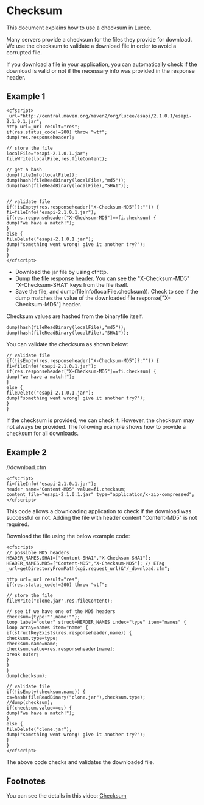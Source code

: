 <!--
{
  "title": "Checksum",
  "id": "checksum",
  "description": "This document explains how to use a checksum in Lucee.",
  "keywords": [
    "Checksum",
    "File validation",
    "cfhttp",
    "hash",
    "fileReadBinary"
  ],
  "related": [
    "function-fileReadBinary",
    "tag-http"
  ],
  "categories": [
    "crypto"
  ]
}
-->

# Checksum

This document explains how to use a checksum in Lucee.

Many servers provide a checksum for the files they provide for download. We use the checksum to validate a download file in order to avoid a corrupted file.

If you download a file in your application, you can automatically check if the download is valid or not if the necessary info was provided in the response header.

## Example 1

```luceescript
<cfscript>
_url="http://central.maven.org/maven2/org/lucee/esapi/2.1.0.1/esapi-2.1.0.1.jar";
http url=_url result="res";
if(res.status_code!=200) throw "wtf";
dump(res.responseheader);

// store the file
localFile="esapi-2.1.0.1.jar";
fileWrite(localFile,res.fileContent);

// get a hash
dump(fileInfo(localFile));
dump(hash(fileReadBinary(localFile),"md5"));
dump(hash(fileReadBinary(localFile),"SHA1"));


// validate file
if(!isEmpty(res.responseheader["X-Checksum-MD5"]?:"")) {
fi=fileInfo("esapi-2.1.0.1.jar");
if(res.responseheader["X-Checksum-MD5"]==fi.checksum) {
dump("we have a match!");
}
else {
fileDelete("esapi-2.1.0.1.jar");
dump("something went wrong! give it another try?");
}
}
</cfscript>
```

- Download the jar file by using cfhttp.
- Dump the file response header. You can see the "X-Checksum-MD5" "X-Checksum-SHA1" keys from the file itself.
- Save the file, and dump(fileInfo(localFile.checksum)). Check to see if the dump matches the value of the downloaded file response["X-Checksum-MD5"] header.

Checksum values are hashed from the binaryfile itself.

```luceescript
dump(hash(fileReadBinary(localFile),"md5"));
dump(hash(fileReadBinary(localFile),"SHA1"));
```

You can validate the checksum as shown below:

```luceescript
// validate file
if(!isEmpty(res.responseheader["X-Checksum-MD5"]?:"")) {
fi=fileInfo("esapi-2.1.0.1.jar");
if(res.responseheader["X-Checksum-MD5"]==fi.checksum) {
dump("we have a match!");
}
else {
fileDelete("esapi-2.1.0.1.jar");
dump("something went wrong! give it another try?");
}
}
```

If the checksum is provided, we can check it. However, the checksum may not always be provided. The following example shows how to provide a checksum for all downloads.

## Example 2

//download.cfm

```luceescript
<cfscript>
fi=fileInfo("esapi-2.1.0.1.jar");
header name="Content-MD5" value=fi.checksum;
content file="esapi-2.1.0.1.jar" type="application/x-zip-compressed";
</cfscript>
```

This code allows a downloading application to check if the download was successful or not. Adding the file with header content "Content-MD5" is not required.

Download the file using the below example code:

```luceescript
<cfscript>
// possible MD5 headers
HEADER_NAMES.SHA1=["Content-SHA1","X-Checksum-SHA1"];
HEADER_NAMES.MD5=["Content-MD5","X-Checksum-MD5"]; // ETag
_url=getDirectoryFromPath(cgi.request_url)&"/_download.cfm";

http url=_url result="res";
if(res.status_code!=200) throw "wtf";

// store the file
fileWrite("clone.jar",res.fileContent);

// see if we have one of the MD5 headers
checksum={type:"",name:""};
loop label="outer" struct=HEADER_NAMES index="type" item="names" {
loop array=names item="name" {
if(structKeyExists(res.responseheader,name)) {
checksum.type=type;
checksum.name=name;
checksum.value=res.responseheader[name];
break outer;
}
}
}
dump(checksum);

// validate file
if(!isEmpty(checksum.name)) {
cs=hash(fileReadBinary("clone.jar"),checksum.type);
//dump(checksum);
if(checksum.value==cs) {
dump("we have a match!");
}
else {
fileDelete("clone.jar");
dump("something went wrong! give it another try?");
}
}
</cfscript>
```

The above code checks and validates the downloaded file.

## Footnotes

You can see the details in this video:
[Checksum](https://www.youtube.com/watch?v=Kb_zSsRDEOg)
